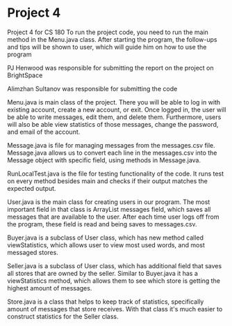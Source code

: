 # Project 4
Project 4 for CS 180 
To run the project code, you need to run the main method in the Menu.java class.
After starting the program, the follow-ups and tips will be shown to user, 
which will guide him on how to use the program

PJ Henwood was responsible for submitting the report on the project on BrightSpace

Alimzhan Sultanov was responsible for submitting the code

Menu.java is main class of the project. There you will be able to log in with existing account, create
a new account, or exit. Once logged in, the user will be able to write messages, edit them, and delete them.
Furthermore, users will also be able view statistics of those messages, change the password, and email of 
the account.

Message.java is file for managing messages from the messages.csv file. Message.java allows us to convert
each line in the messages.csv into the Message object with specific field, using methods in Message.java.

RunLocalTest.java is the file for testing functionality of the code. It runs test on every method besides main
and checks if their output matches the expected output.

User.java is the main class for creating users in our program. The most important field in that class
is ArrayList<Message> messages field, which saves all messages that are available to the user. After
each time user logs off from the program, these field is read and being saves to messages.csv.

Buyer.java is a subclass of User class, which has new method called viewStatistics, which allows user 
to view most used words, and most messaged stores.

Seller.java is a subclass of User class, which has additional field that saves all stores that are 
owned by the seller. Similar to Buyer.java it has a viewStatistics method, which allows them to see which 
store is getting the highest amount of messages.

Store.java is a class that helps to keep track of statistics, specifically amount of messages that 
store receives. With that class it's much easier to construct statistics for the Seller class.
